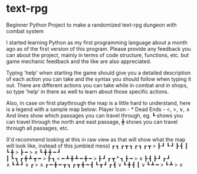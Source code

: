 # text-rpg
Beginner Python Project to make a randomized text-rpg dungeon with combat system

I started learning Python as my first programming language about a month ago as of the first version of this program. 
Please provide any feedback you can about the project, mainly in terms of code structure, functions, etc. but game mechanic feedback and the like are also appreciated.

Typing 'help' when starting the game should give you a detailed description of each action you can take and the syntax you should follow when typing it out. 
There are different actions you can take while in combat and in shops, so type 'help' in there as well to learn about those specific actions.

Also, in case on first playthrough the map is a little hard to understand, here is a legend with a sample map below:
Player Icon - *
Dead Ends - <, >, ∨, ∧
And lines show which passages you can travel through, eg. ┗ shows you can travel through the north and east passage, ╋ shows you can travel through all passages, etc.

(I'd recommend looking at this in raw view as that will show what the map will look like, instead of this jumbled mess)
┏ ┓   ┏ ┳ ┓ ┏ ┓ ┏ ┳ > 
┣ ┛   ┗ ┛ ┣ ┫ ┃ ┗ ╋ > 
┣ ━ > ∧   ┗ ╋ ╋ ━ ┛   
┃     ┗ ┓ ┏ ╋ ┻ ┳ ━ > 
┣ ┓ < ━ ┻ ╋ ┻ ━ ╋ ━ > 
┣ ┛   ┏ ┳ * ┓   ┣ ━ > 
∨     ┣ ┫ ┣ ┛ ┏ ┛     
    ∧ ┗ ┻ ┛   ∨ ┏ > ∧ 
┏ ━ ╋ ━ ┳ ┓ ┏ ┳ ╋ ━ ┫ 
┗ ┳ ┛ ┏ ┫ ∨ ┗ ╋ ┫   ┃ 
  ∨   ┗ ┻ ━ > ┗ ┻ > ∨ 
